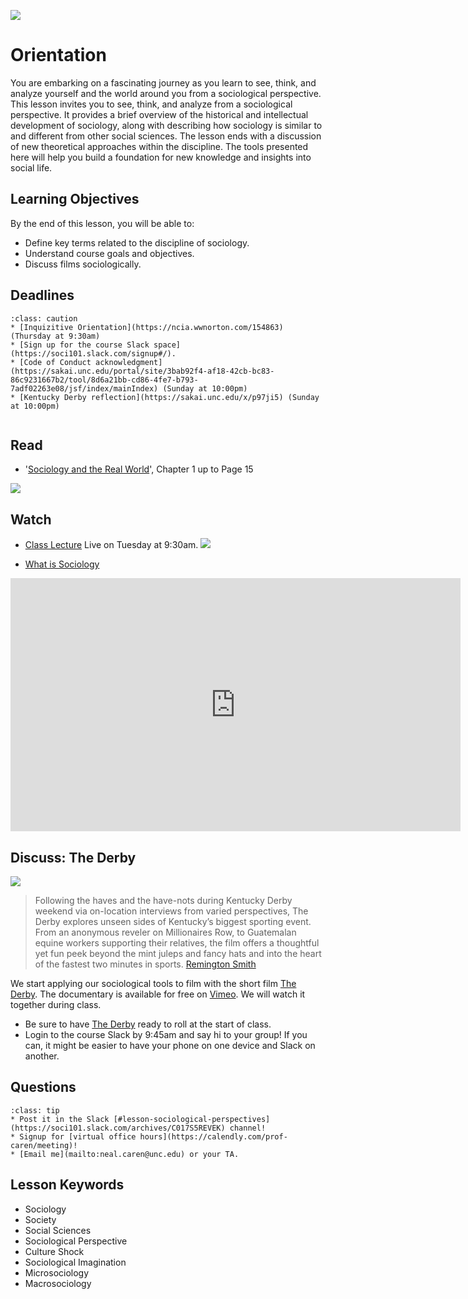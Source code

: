 ![](../images/REALWORLD7_FIG10_CO.jpg)

# Orientation

You are embarking on a fascinating journey as you learn to see, think, and analyze yourself and the world around you from a sociological perspective. This lesson invites you to see, think, and analyze from a sociological perspective. It provides a brief overview of the historical and intellectual development of sociology, along with describing how sociology is similar to and different from other social sciences. The lesson ends with a discussion of new theoretical approaches within the discipline. The tools presented here will help you build a foundation for new knowledge and insights into social life.

## Learning Objectives

By the end of this lesson, you will be able to:
* Define key terms related to the discipline of sociology.
* Understand course goals and objectives.
* Discuss films sociologically.




## Deadlines

```{admonition} Be sure to hand these assignments in this week:
:class: caution
* [Inquizitive Orientation](https://ncia.wwnorton.com/154863) (Thursday at 9:30am)
* [Sign up for the course Slack space](https://soci101.slack.com/signup#/).
* [Code of Conduct acknowledgment](https://sakai.unc.edu/portal/site/3bab92f4-af18-42cb-bc83-86c9231667b2/tool/8d6a21bb-cd86-4fe7-b793-7adf02263e08/jsf/index/mainIndex) (Sunday at 10:00pm)
* [Kentucky Derby reflection](https://sakai.unc.edu/x/p97ji5) (Sunday at 10:00pm)


```


## Read
* '[Sociology and the Real World](https://digital.wwnorton.com/87056/r/goto/cfi/20!/4)', Chapter 1 up to Page 15    

![](https://cdn.wwnorton.com/dam_booktitles/733/img/cover/9780393419337_300.jpeg)


## Watch

* [Class Lecture](https://unc.zoom.us/j/96531859232) Live on Tuesday at 9:30am.
![](https://www.insidehighered.com/sites/default/server_files/styles/large-copy/public/media/zoom.jpg?itok=sJhgdl7F)

* [What is Sociology](https://www.youtube.com/watch?v=YnCJU6PaCio)




<iframe
width="720"
height="405"
    src="https://www.youtube.com/embed/YnCJU6PaCio"
    frameborder="0"
    allowfullscreen
></iframe>


## Discuss: The Derby
![](../images/the_derby.jpg)


> Following the haves and the have-nots during Kentucky Derby weekend via on-location interviews from varied perspectives, The Derby explores unseen sides of Kentucky’s biggest sporting event. From an anonymous reveler on Millionaires Row, to Guatemalan equine workers supporting their relatives, the film offers a thoughtful yet fun peek beyond the mint juleps and fancy hats and into the heart of the fastest two minutes in sports. [Remington Smith](https://www.theremingtonsmith.com/thederby)

We start applying our sociological tools to film  with the short film [The Derby](https://vimeo.com/333091980). The documentary is available for free on [Vimeo](https://vimeo.com/333091980). We will watch it together during class.  
* Be sure to have [The Derby](https://vimeo.com/333091980) ready to roll at the start of class.
* Login to the course Slack by 9:45am and say hi to your group! If you can, it might be easier to have your phone on one device and Slack on another.

## Questions

```{admonition} If you have any questions at all about what you are supposed to do on this assignment, please remember I am here to help. Reach out any time so I can support your success.
:class: tip
* Post it in the Slack [#lesson-sociological-perspectives](https://soci101.slack.com/archives/C017S5REVEK) channel!
* Signup for [virtual office hours](https://calendly.com/prof-caren/meeting)!
* [Email me](mailto:neal.caren@unc.edu) or your TA.
```

## Lesson Keywords

- Sociology
- Society
- Social Sciences
- Sociological Perspective
- Culture Shock
- Sociological Imagination
- Microsociology
- Macrosociology
